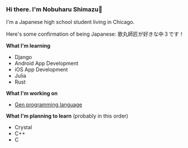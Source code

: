 ### Hi there. I'm Nobuharu Shimazu👋

I'm a Japanese high school student living in Chicago.

Here's some confirmation of being Japanese: 歌丸師匠が好きな中３です！

**What I'm learning**
 - Django
 - Android App Development
 - iOS App Development
 - Julia
 - Rust

**What I'm working on**
 - [Gen programming language](https://github.com/bichanna/Gen#readme)

**What I'm planning to learn** (probably in this order)
 - Crystal
 - C++
 - C



